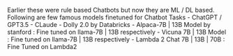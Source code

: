 Earlier these were rule based Chatbots but now they are ML / DL based. Following are few famous models finetuned for Chatbot Tasks
    - ChatGPT / GPT3.5
    - CLaude
    - Dolly 2.0 by Databricks
    - Alpaca-7B | 13B Model by stanford : Fine tuned on llama-7B | 13B respectively
    - Vicuna 7B | 13B Model : Fine tuned on llama-7B | 13B respectively
    - Lambda 2 Chat 7B | 13B | 70B : Fine Tuned on Lambda2